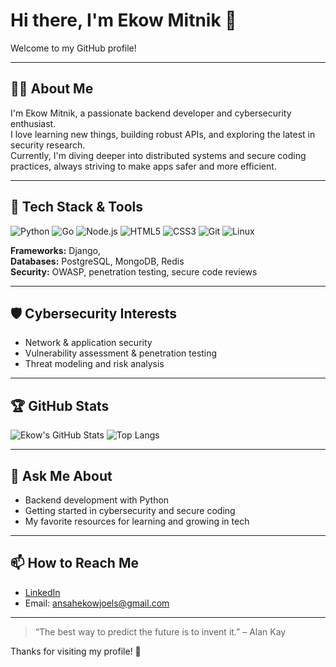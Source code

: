# Hi there, I'm Ekow Mitnik 👋

Welcome to my GitHub profile!

---

## 👨‍💻 About Me

I'm Ekow Mitnik, a passionate backend developer and cybersecurity enthusiast.  
I love learning new things, building robust APIs, and exploring the latest in security research.  
Currently, I'm diving deeper into distributed systems and secure coding practices, always striving to make apps safer and more efficient.

---

## 🚀 Tech Stack & Tools

![Python](https://img.shields.io/badge/Python-blue?logo=python&logoColor=white)
![Go](https://img.shields.io/badge/Go-00ADD8?logo=go&logoColor=white)
![Node.js](https://img.shields.io/badge/Node.js-339933?logo=node.js&logoColor=white)
![HTML5](https://img.shields.io/badge/HTML5-orange?logo=html5&logoColor=white)
![CSS3](https://img.shields.io/badge/CSS3-blue?logo=css3&logoColor=white)
![Git](https://img.shields.io/badge/Git-orange?logo=git&logoColor=white)
![Linux](https://img.shields.io/badge/Linux-black?logo=linux&logoColor=white)

**Frameworks:** Django,  
**Databases:** PostgreSQL, MongoDB, Redis  
**Security:** OWASP, penetration testing, secure code reviews

---

## 🛡️ Cybersecurity Interests

- Network & application security
- Vulnerability assessment & penetration testing
- Threat modeling and risk analysis

---

## 🏆 GitHub Stats

![Ekow's GitHub Stats](https://github-readme-stats.vercel.app/api?username=EkowJoels&show_icons=true&theme=radical)
![Top Langs](https://github-readme-stats.vercel.app/api/top-langs/?username=EkowJoels&layout=compact&theme=radical)

---


## 💬 Ask Me About

- Backend development with Python
- Getting started in cybersecurity and secure coding
- My favorite resources for learning and growing in tech

---

## 📫 How to Reach Me

- [LinkedIn](https://linkedin.com/in/YOUR-LINKEDIN-HERE)
- Email: ansahekowjoels@gmail.com

---

> “The best way to predict the future is to invent it.” – Alan Kay

Thanks for visiting my profile! 🚀
